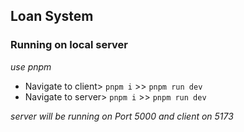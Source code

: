 ﻿## Loan System

### Running on local server

*use pnpm*
- Navigate to client> `pnpm i` >> `pnpm run dev`
- Navigate to server> `pnpm i` >> `pnpm run dev`

*server will be running on Port 5000 and client on 5173*
